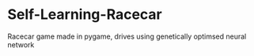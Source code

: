 # Self-Learning-Racecar
 Racecar game made in pygame, drives using genetically optimsed neural network
